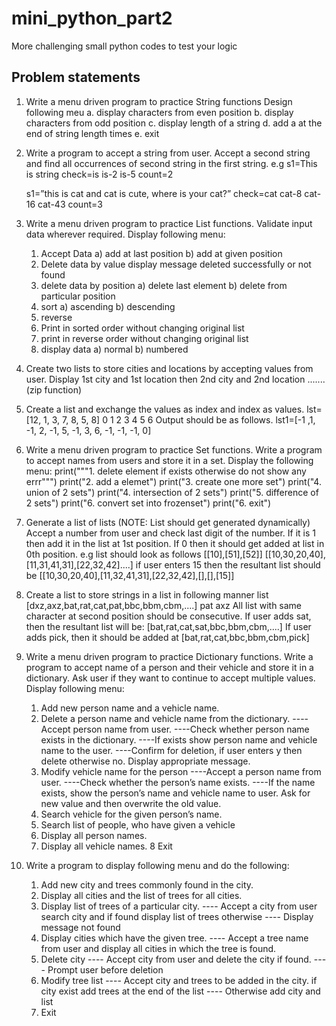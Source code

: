 # mini_python_part2
More challenging small python codes to test your logic

## Problem statements

1. Write a menu driven program to practice String functions
    Design following meu
    a. display characters from even position
    b. display characters from odd position
    c. display length of a string
    d. add a at the end of string length times
    e. exit
2. Write a program to accept a string from user.
    Accept a second string and find all occurrences of second string in the first string.
    e.g
    s1=This is string
    check=is
    is-2
    is-5
    count=2

    s1=”this is cat and cat is cute, where is your cat?”
    check=cat
    cat-8
    cat-16
    cat-43
    count=3

3. Write a menu driven program to practice List functions. Validate input data wherever
    required.
    Display following menu:
    1. Accept Data
    a) add at last position
    b) add at given position
    2. Delete data by value
    display message deleted successfully
    or not found
    3. delete data by position
    a) delete last element
    b) delete from particular position
    4. sort
    a) ascending
    b) descending
    5. reverse
    6. Print in sorted order without changing original list
    7. print in reverse order without changing original list
    8. display data
    a) normal
    b) numbered

4. Create two lists to store cities and locations by accepting values from user.
    Display 1st city and 1st location
    then 2nd city and 2nd location ....... (zip function)
5. Create a list and exchange the values as index and index as values.
    lst=[12, 1, 3, 7, 8, 5, 8]
    0 1 2 3 4 5 6
    Output should be as follows.
    lst1=[-1 ,1, -1, 2, -1, 5, -1, 3, 6, -1, -1, -1, 0]

6. Write a menu driven program to practice Set functions.
    Write a program to accept names from users and store it in a set.
    Display the following menu:
    print("""1. delete element if exists otherwise
    do not show any errr""")
    print("2. add a elemet")
    print("3. create one more set")
    print("4. union of 2 sets")
    print("4. intersection of 2 sets")
    print("5. difference of 2 sets")
    print("6. convert set into frozenset")
    print("6. exit")

7. Generate a list of lists (NOTE: List should get generated dynamically)
    Accept a number from user and check last digit of the number.
    If it is 1 then add it in the list at 1st position.
    If 0 then it should get added at list in 0th position.
    e.g list should look as follows
    [[10],[51],[52]]
    [[10,30,20,40],[11,31,41,31],[22,32,42]....]
    if user enters 15 then the resultant list should be
    [[10,30,20,40],[11,32,41,31],[22,32,42],[],[],[15]]
8. Create a list to store strings in a list in following manner list
    [dxz,axz,bat,rat,cat,pat,bbc,bbm,cbm,....] pat axz
    All list with same character at second position should be consecutive.
    If user adds sat, then the resultant list will be:
    [bat,rat,cat,sat,bbc,bbm,cbm,....]
    If user adds pick, then it should be added at
    [bat,rat,cat,bbc,bbm,cbm,pick]

9. Write a menu driven program to practice Dictionary functions.
    Write a program to accept name of a person and their vehicle and store it in a dictionary.
    Ask user if they want to continue to accept multiple values.
    Display following menu:
    1. Add new person name and a vehicle name.
    2. Delete a person name and vehicle name from the dictionary.
    ----Accept person name from user.
    ----Check whether person name exists in the dictionary.
    ----If exists show person name and vehicle name to the user.
    ----Confirm for deletion, if user enters y
    then delete otherwise no. Display appropriate message.
    3. Modify vehicle name for the person
    ----Accept a person name from user.
    ----Check whether the person’s name exists.
    ----If the name exists, show the person’s name and vehicle name to user.
    Ask for new value and then overwrite the old value.
    4. Search vehicle for the given person’s name.
    5. Search list of people, who have given a vehicle
    6. Display all person names.
    7. Display all vehicle names.
    8 Exit

10. Write a program to display following menu and do the following:
    1. Add new city and trees commonly found in the city.
    2. Display all cities and the list of trees for all cities.
    3. Display list of trees of a particular city.
    ---- Accept a city from user search city and if found display list of trees otherwise
    ---- Display message not found
    4. Display cities which have the given tree.
    ---- Accept a tree name from user and display all cities in which the tree is found.
    5. Delete city
    ---- Accept city from user and delete the city if found.
    ---- Prompt user before deletion
    6. Modify tree list
    ---- Accept city and trees to be added in the city. if city exist add trees at the end
    of the list
    ---- Otherwise add city and list
    7. Exit
